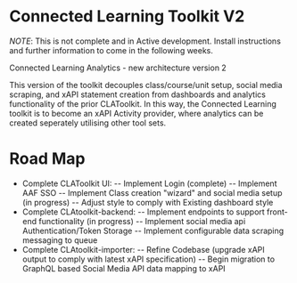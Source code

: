# Connected Learning Toolkit V2

*NOTE*: This is not complete and in Active development. Install instructions and further information to come in the following weeks.

Connected Learning Analytics - new architecture version 2

This version of the toolkit decouples class/course/unit setup, social media scraping, and xAPI statement creation from dashboards and analytics functionality of the
prior CLAToolkit. In this way, the Connected Learning toolkit is to become an xAPI Activity provider, where analytics can be created seperately utilising other tool sets.

# Road Map
- Complete CLAToolkit UI:
-- Implement Login (complete)
-- Implement AAF SSO 
-- Implement Class creation "wizard" and social media setup (in progress)
-- Adjust style to comply with Existing dashboard style
- Complete CLAtoolkit-backend:
-- Implement endpoints to support front-end functionality (in progress)
-- Implement social media api Authentication/Token Storage
-- Implement configurable data scraping messaging to queue
- Complete CLAtoolkit-importer:
-- Refine Codebase (upgrade xAPI output to comply with latest xAPI specification)
-- Begin migration to GraphQL based Social Media API data mapping to xAPI 

